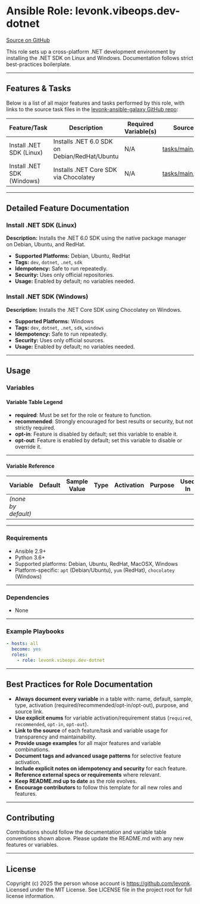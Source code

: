 # Ansible Role: levonk.vibeops.dev-dotnet

[Source on GitHub](https://github.com/levonk/levonk-ansible-galaxy/tree/main/levonk/vibeops/roles/dev-dotnet)

This role sets up a cross-platform .NET development environment by installing the .NET SDK on Linux and Windows. Documentation follows strict best-practices boilerplate.

---

## Features & Tasks

Below is a list of all major features and tasks performed by this role, with links to the source task files in the [levonk-ansible-galaxy GitHub repo](https://github.com/levonk/levonk-ansible-galaxy/tree/main/levonk/vibeops/roles/dev-dotnet/tasks):

| Feature/Task                        | Description                              | Required Variable(s) | Source |
|--------------------------------------|------------------------------------------|----------------------|--------|
| Install .NET SDK (Linux)             | Installs .NET 6.0 SDK on Debian/RedHat/Ubuntu | N/A                 | [tasks/main.yml](tasks/main.yml) |
| Install .NET SDK (Windows)           | Installs .NET Core SDK via Chocolatey    | N/A                 | [tasks/main.yml](tasks/main.yml) |

---

## Detailed Feature Documentation

### Install .NET SDK (Linux)
**Description:** Installs the .NET 6.0 SDK using the native package manager on Debian, Ubuntu, and RedHat.
- **Supported Platforms:** Debian, Ubuntu, RedHat
- **Tags:** `dev`, `dotnet`, `.net`, `sdk`
- **Idempotency:** Safe to run repeatedly.
- **Security:** Uses only official repositories.
- **Usage:** Enabled by default; no variables needed.

### Install .NET SDK (Windows)
**Description:** Installs the .NET Core SDK using Chocolatey on Windows.
- **Supported Platforms:** Windows
- **Tags:** `dev`, `dotnet`, `.net`, `sdk`, `windows`
- **Idempotency:** Safe to run repeatedly.
- **Security:** Uses only official sources.
- **Usage:** Enabled by default; no variables needed.

---

## Usage

### Variables

#### Variable Table Legend
- **required**: Must be set for the role or feature to function.
- **recommended**: Strongly encouraged for best results or security, but not strictly required.
- **opt-in**: Feature is disabled by default; set this variable to enable it.
- **opt-out**: Feature is enabled by default; set this variable to disable or override it.

---

#### Variable Reference

| Variable | Default | Sample Value | Type | Activation | Purpose | Used In |
|----------|---------|--------------|------|------------|---------|---------|
| *(none by default)* |         |              |      |            |         |         |

---

### Requirements
- Ansible 2.9+
- Python 3.6+
- Supported platforms: Debian, Ubuntu, RedHat, MacOSX, Windows
- Platform-specific: `apt` (Debian/Ubuntu), `yum` (RedHat), `chocolatey` (Windows)

---

### Dependencies
- None

---

### Example Playbooks
```yaml
- hosts: all
  become: yes
  roles:
    - role: levonk.vibeops.dev-dotnet
```

---

## Best Practices for Role Documentation

- **Always document every variable** in a table with: name, default, sample, type, activation (required/recommended/opt-in/opt-out), purpose, and source link.
- **Use explicit enums** for variable activation/requirement status (`required`, `recommended`, `opt-in`, `opt-out`).
- **Link to the source** of each feature/task and variable usage for transparency and maintainability.
- **Provide usage examples** for all major features and variable combinations.
- **Document tags and advanced usage patterns** for selective feature activation.
- **Include explicit notes on idempotency and security** for each feature.
- **Reference external specs or requirements** where relevant.
- **Keep README.md up to date** as the role evolves.
- **Encourage contributors** to follow this template for all new roles and features.

---

## Contributing

Contributions should follow the documentation and variable table conventions shown above. Please update the README.md with any new features or variables.

---

## License

Copyright (c) 2025 the person whose account is https://github.com/levonk. Licensed under the MIT License. See LICENSE file in the project root for full license information.
